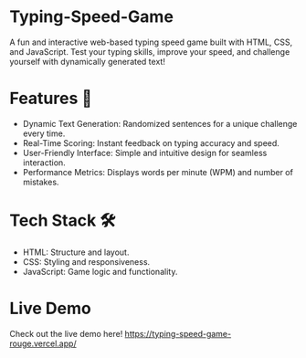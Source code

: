 # Typing-Speed-Game
A fun and interactive web-based typing speed game built with HTML, CSS, and JavaScript. Test your typing skills, improve your speed, and challenge yourself with dynamically generated text!
# Features 🚀
- Dynamic Text Generation: Randomized sentences for a unique challenge every time.
- Real-Time Scoring: Instant feedback on typing accuracy and speed.
- User-Friendly Interface: Simple and intuitive design for seamless interaction.
- Performance Metrics: Displays words per minute (WPM) and number of mistakes.
# Tech Stack 🛠
- HTML: Structure and layout.
- CSS: Styling and responsiveness.
- JavaScript: Game logic and functionality.
# Live Demo
Check out the live demo here!
https://typing-speed-game-rouge.vercel.app/
